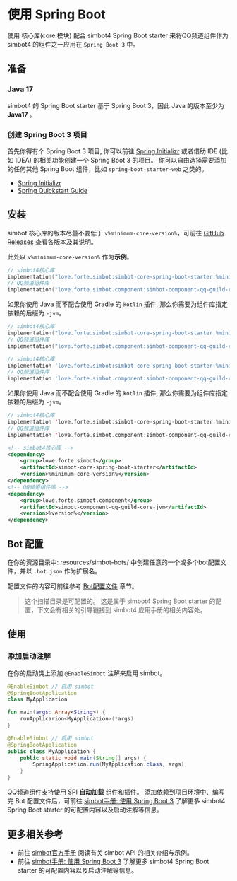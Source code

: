 # 使用 Spring Boot


<tldr>
<p>使用 <control>核心库(core 模块)</control> 配合 simbot4 Spring Boot starter 来将QQ频道组件作为 simbot4 的组件之一应用在 <code>Spring Boot 3</code> 中。</p>
</tldr>


## 准备

### Java 17

simbot4 的 Spring Boot starter 基于 Spring Boot 3，因此 Java 的版本至少为 **Java17** 。

### 创建 Spring Boot 3 项目

首先你得有个 Spring Boot 3 项目, 你可以前往 [Spring Initializr][spring.start]
或者借助 IDE (比如 IDEA) 的相关功能创建一个 Spring Boot 3 的项目。
你可以自由选择需要添加的任何其他 Spring Boot 组件，比如 `spring-boot-starter-web` 之类的。

<note title="相关参考">

- [Spring Initializr][spring.start]
- [Spring Quickstart Guide](https://spring.io/quickstart/)

</note>

## 安装

<tip>

simbot 核心库的版本尽量不要低于 `v%minimum-core-version%`，可前往
[GitHub Releases](https://github.com/simple-robot/simpler-robot/releases)
查看各版本及其说明。

此处以 `v%minimum-core-version%` 作为**示例**。

</tip>

<tabs group="build">
<tab title="Gradle(Kotlin DSL)" group-key="kts">

```Kotlin
// simbot4核心库
implementation("love.forte.simbot:simbot-core-spring-boot-starter:%minimum-core-version%")
// QQ频道组件库
implementation("love.forte.simbot.component:simbot-component-qq-guild-core:%version%")
```

<tip>

如果你使用 Java 而不配合使用 Gradle 的 `kotlin` 插件,
那么你需要为组件库指定依赖的后缀为 `-jvm`。

```Kotlin
// simbot4核心库
implementation("love.forte.simbot:simbot-core-spring-boot-starter:%minimum-core-version%")
// QQ频道组件库
implementation("love.forte.simbot.component:simbot-component-qq-guild-core-jvm:%version%")
```

</tip>

</tab>
<tab title="Gradle(Groovy)" group-key="groovy">

```Groovy
// simbot4核心库
implementation 'love.forte.simbot:simbot-core-spring-boot-starter:%minimum-core-version%'
// QQ频道组件库
implementation 'love.forte.simbot.component:simbot-component-qq-guild-core:%version%'
```

<tip>

如果你使用 Java 而不配合使用 Gradle 的 `kotlin` 插件,
那么你需要为组件库指定依赖的后缀为 `-jvm`。

```Kotlin
// simbot4核心库
implementation 'love.forte.simbot:simbot-core-spring-boot-starter:%minimum-core-version%'
// QQ频道组件库
implementation 'love.forte.simbot.component:simbot-component-qq-guild-core-jvm:%version%'
```

</tip>

</tab>
<tab title="Maven" group-key="maven">

```xml
<!-- simbot4核心库 -->
<dependency>
    <group>love.forte.simbot</group>
    <artifactId>simbot-core-spring-boot-starter</artifactId>
    <version>%minimum-core-version%</version>
</dependency>
<!-- QQ频道组件库 -->
<dependency>
    <group>love.forte.simbot.component</group>
    <artifactId>simbot-component-qq-guild-core-jvm</artifactId>
    <version>%version%</version>
</dependency>
```

</tab>
</tabs>

## Bot 配置

在你的资源目录中: 
<path>resources/simbot-bots/</path>
中创建任意的一个或多个bot配置文件，并以 `.bot.json` 作为扩展名。

配置文件的内容可前往参考 [Bot配置文件](bot-config.md) 章节。

> 这个扫描目录是可配置的。
> 这是属于 simbot4 Spring Boot starter 的配置，下文会有相关的引导链接到 simbot4 应用手册的相关内容处。

## 使用
### 添加启动注解

在你的启动类上添加 `@EnableSimbot` 注解来启用 simbot。

<tabs group="Code">
<tab title="Kotlin" group-key="Kotlin">

```Kotlin
@EnableSimbot // 启用 simbot
@SpringBootApplication
class MyApplication

fun main(args: Array<String>) {
    runApplicarion<MyApplication>(*args)
}
```

</tab>
<tab title="Java" group-key="Java">

```Java
@EnableSimbot // 启用 simbot
@SpringBootApplication
public class MyApplication {
    public static void main(String[] args) {
        SpringApplication.run(MyApplication.class, args);
    }
}
```

</tab>
</tabs>


QQ频道组件支持使用 SPI **自动加载** 组件和插件。
添加依赖到项目环境中、编写完 Bot 配置文件后，可前往
[simbot手册: 使用 Spring Boot 3](https://simbot.forte.love/start-use-spring-boot-3.html) 
了解更多 simbot4 Spring Boot starter 的可配置内容以及启动注解等信息。

## 更多相关参考

- 前往 [simbot官方手册](https://simbot.forte.love/) 阅读有关 simbot API 的相关介绍与示例。
- 前往 [simbot手册: 使用 Spring Boot 3](https://simbot.forte.love/start-use-spring-boot-3.html)
  了解更多 simbot4 Spring Boot starter 的可配置内容以及启动注解等信息。


[spring.start]: https://start.spring.io
